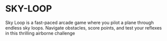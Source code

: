 # SKY-LOOP
Sky Loop is a fast-paced arcade game where you pilot a plane through endless sky loops. Navigate obstacles, score points, and test your reflexes in this thrilling airborne challenge
